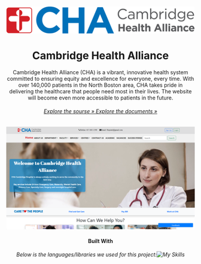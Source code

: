 ![example](Logo-cmb.png)

# <div align="center">Cambridge Health Alliance</div>

<p align="center">
Cambridge Health Alliance (CHA) is a vibrant, innovative health system committed to ensuring equity and excellence for everyone, every time. With over 140,000 patients in the North Boston area, CHA takes pride in delivering the healthcare that people need most in their lives. The website will become even more accessible to patients in the future.</p>

###### <p align="center">[Explore the sourse » ](https://github.com/NAonlines/eProject-Fpt-Aptech-Group_3_Cambridge-hospitall) [Explore the documents » ](https://github.com/NAonlines/eProject-Fpt-Aptech-Group_3_Cambridge-hospitall/tree/master/Documents)
 </p>


![example](homeview.png)

#### <div align="center">Built With</div>

###### <div align="center">Below is the languages/libraries we used for this project:![My Skills](https://skillicons.dev/icons?i=,html,css,js,bootstrap,react)</div>
